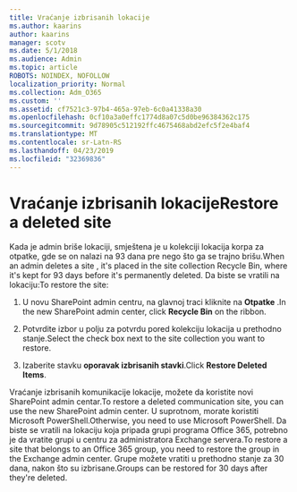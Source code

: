 ```yaml
---
title: Vraćanje izbrisanih lokacije
ms.author: kaarins
author: kaarins
manager: scotv
ms.date: 5/1/2018
ms.audience: Admin
ms.topic: article
ROBOTS: NOINDEX, NOFOLLOW
localization_priority: Normal
ms.collection: Adm_O365
ms.custom: ''
ms.assetid: cf7521c3-97b4-465a-97eb-6c0a41338a30
ms.openlocfilehash: 0cf10a3a0effc1774d8a07c5d0be96384362c175
ms.sourcegitcommit: 9d78905c512192ffc4675468abd2efc5f2e4baf4
ms.translationtype: MT
ms.contentlocale: sr-Latn-RS
ms.lasthandoff: 04/23/2019
ms.locfileid: "32369836"
---
```

# <a name="restore-a-deleted-site"></a><span data-ttu-id="5f993-102">Vraćanje izbrisanih lokacije</span><span class="sxs-lookup"><span data-stu-id="5f993-102">Restore a deleted site</span></span>

<span data-ttu-id="5f993-103">Kada je admin briše lokaciji, smještena je u kolekciji lokacija korpa za otpatke, gde se on nalazi na 93 dana pre nego što ga se trajno brišu.</span><span class="sxs-lookup"><span data-stu-id="5f993-103">When an admin deletes a site , it's placed in the site collection Recycle Bin, where it's kept for 93 days before it's permanently deleted.</span></span> <span data-ttu-id="5f993-104">Da biste se vratili na lokaciju:</span><span class="sxs-lookup"><span data-stu-id="5f993-104">To restore the site:</span></span>
  
1. <span data-ttu-id="5f993-105">U novu SharePoint admin centru, na glavnoj traci kliknite na **Otpatke** .</span><span class="sxs-lookup"><span data-stu-id="5f993-105">In the new SharePoint admin center, click **Recycle Bin** on the ribbon.</span></span> 
    
2. <span data-ttu-id="5f993-106">Potvrdite izbor u polju za potvrdu pored kolekciju lokacija u prethodno stanje.</span><span class="sxs-lookup"><span data-stu-id="5f993-106">Select the check box next to the site collection you want to restore.</span></span>
    
3. <span data-ttu-id="5f993-107">Izaberite stavku **oporavak izbrisanih stavki**.</span><span class="sxs-lookup"><span data-stu-id="5f993-107">Click **Restore Deleted Items**.</span></span>
    
<span data-ttu-id="5f993-108">Vraćanje izbrisanih komunikacije lokacije, možete da koristite novi SharePoint admin centar.</span><span class="sxs-lookup"><span data-stu-id="5f993-108">To restore a deleted communication site, you can use the new SharePoint admin center.</span></span> <span data-ttu-id="5f993-109">U suprotnom, morate koristiti Microsoft PowerShell.</span><span class="sxs-lookup"><span data-stu-id="5f993-109">Otherwise, you need to use Microsoft PowerShell.</span></span> <span data-ttu-id="5f993-110">Da biste se vratili na lokaciju koja pripada grupi programa Office 365, potrebno je da vratite grupi u centru za administratora Exchange servera.</span><span class="sxs-lookup"><span data-stu-id="5f993-110">To restore a site that belongs to an Office 365 group, you need to restore the group in the Exchange admin center.</span></span> <span data-ttu-id="5f993-111">Grupe možete vratiti u prethodno stanje za 30 dana, nakon što su izbrisane.</span><span class="sxs-lookup"><span data-stu-id="5f993-111">Groups can be restored for 30 days after they're deleted.</span></span>
  

